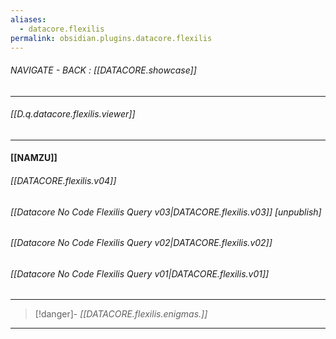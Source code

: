 ```yaml
---
aliases:
  - datacore.flexilis
permalink: obsidian.plugins.datacore.flexilis
---
```


###### NAVIGATE - BACK : [[DATACORE.showcase]]
------

###### [[D.q.datacore.flexilis.viewer]]

-----
#### [[NAMZU]]


###### [[DATACORE.flexilis.v04]]

###### [[Datacore No Code Flexilis Query v03|DATACORE.flexilis.v03]] [unpublish]

###### [[Datacore No Code Flexilis Query v02|DATACORE.flexilis.v02]]

###### [[Datacore No Code Flexilis Query v01|DATACORE.flexilis.v01]]


------
>[!danger]- *[[DATACORE.flexilis.enigmas.]]*
-----

